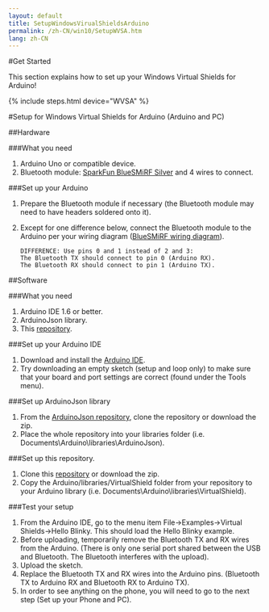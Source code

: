 ```yaml
---
layout: default
title: SetupWindowsVirualShieldsArduino
permalink: /zh-CN/win10/SetupWVSA.htm
lang: zh-CN
---
```


#Get Started

This section explains how to set up your Windows Virtual Shields for Arduino!

{% include steps.html device="WVSA" %}

#Setup for Windows Virtual Shields for Arduino (Arduino and PC)

##Hardware

###What you need
 1. Arduino Uno or compatible device.
 2. Bluetooth module: [SparkFun BlueSMiRF Silver](https://www.sparkfun.com/products/12577) and 4 wires to connect.

###Set up your Arduino
 1. Prepare the Bluetooth module if necessary (the Bluetooth module may need to have headers soldered onto it).
 2. Except for one difference below, connect the Bluetooth module to the Arduino per your wiring diagram ([BlueSMiRF wiring diagram](https://learn.sparkfun.com/tutorials/using-the-bluesmirf/hardware-hookup)).

		DIFFERENCE: Use pins 0 and 1 instead of 2 and 3:
		The Bluetooth TX should connect to pin 0 (Arduino RX).
		The Bluetooth RX should connect to pin 1 (Arduino TX).

##Software

###What you need
 1. Arduino IDE 1.6 or better.
 2. ArduinoJson library.
 3. This [repository](https://github.com/ms-iot/virtual-shields-arduino).

###Set up your Arduino IDE
 1. Download and install the [Arduino IDE](http://www.arduino.cc/en/Main/Software).
 2. Try downloading an empty sketch (setup and loop only) to make sure that your board and port settings are correct (found under the Tools menu).

###Set up ArduinoJson library
 1. From the [ArduinoJson repository](https://github.com/bblanchon/ArduinoJson), clone the repository or download the zip.
 2. Place the whole repository into your libraries folder (i.e. Documents\Arduino\libraries\ArduinoJson\).

###Set up this repository.
 1. Clone this [repository](https://github.com/ms-iot/virtual-shields-arduino) or download the zip.
 2.	Copy the Arduino/libraries/VirtualShield folder from your repository to your Arduino library (i.e. Documents\Arduino\libraries\VirtualShield\).

###Test your setup
 1. From the Arduino IDE, go to the menu item File->Examples->Virtual Shields->Hello Blinky. This should load the Hello Blinky example.
 2. Before uploading, temporarily remove the Bluetooth TX and RX wires from the Arduino. (There is only one serial port shared between the USB and Bluetooth. The Bluetooth interferes with the upload).
 3. Upload the sketch.
 4. Replace the Bluetooth TX and RX wires into the Arduino pins. (Bluetooth TX to Arduino RX and Bluetooth RX to Arduino TX).
 5. In order to see anything on the phone, you will need to go to the next step (Set up your Phone and PC).
